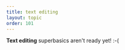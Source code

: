 ```yaml
---
title: text editing
layout: topic
order: 101
---
```


**Text editing** superbasics aren't ready yet! :-(